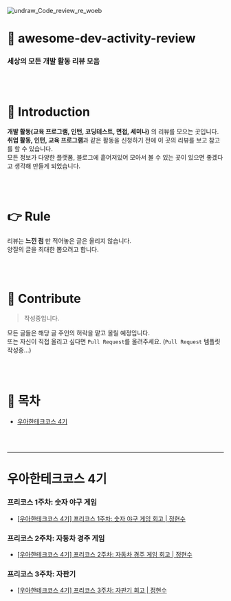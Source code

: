 ![undraw_Code_review_re_woeb](https://user-images.githubusercontent.com/54893898/148061590-b620eafe-15e3-405b-9a37-8c8744f4e856.png)

# 📃 awesome-dev-activity-review

### 세상의 모든 개발 활동 리뷰 모음

<br>
<br>

# 👋 Introduction

**개발 활동(교육 프로그램, 인턴, 코딩테스트, 면접, 세미나)** 의 리뷰를 모으는 곳입니다.<br>
**취업 활동, 인턴, 교육 프로그램**과 같은 활동을 신청하기 전에 이 곳의 리뷰를 보고 참고를 할 수 있습니다.<br>
모든 정보가 다양한 플랫폼, 블로그에 흩어져있어 모아서 볼 수 있는 곳이 있으면 좋겠다고 생각해 만들게 되었습니다.<br>

<br>
<br>

# 👉 Rule

리뷰는 **느낀 점** 만 적어놓은 글은 올리지 않습니다.<br>
양질의 글을 최대한 뽑으려고 합니다.

<br>
<br>

# 🙏 Contribute

> 작성중입니다.

모든 글들은 해당 글 주인의 허락을 맡고 올릴 예정입니다.<br>
또는 자신이 직접 올리고 싶다면 `Pull Request`를 올려주세요.
(`Pull Request` 템플릿 작성중...)

<br>
<br>

# 📎 목차

- [우아한테크코스 4기](#우아한테크코스-4기)

<br>
<br>

---

# 우아한테크코스 4기

### 프리코스 1주차: 숫자 야구 게임
- [[우아한테크코스 4기] 프리코스 1주차: 숫자 야구 게임 회고 | 정현수](https://junghyeonsu.tistory.com/225?category=903390)

### 프리코스 2주차: 자둥차 경주 게임
- [[우아한테크코스 4기] 프리코스 2주차: 자동차 경주 게임 회고 | 정현수](https://junghyeonsu.tistory.com/229?category=903390)

### 프리코스 3주차: 자판기
- [[우아한테크코스 4기] 프리코스 3주차: 자판기 회고 | 정현수](https://junghyeonsu.tistory.com/230?category=903390)
